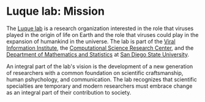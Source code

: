 # Luque lab: Mission

The [Luque lab](https://www.luquelab.com) is a research organization interested in the role that viruses played in the origin of life on Earth and the role that viruses could play in the expansion of humankind in the universe. The lab is part of the [Viral Information Institute](https://viralization.org), the [Computational Science Research Center](http://www.csrc.sdsu.edu), and the [Department of Mathematics and Statistics](https://math.sdsu.edu) at [San Diego State University](https://www.sdsu.edu).

An integral part of the lab's vision is the development of a new generation of researchers with a common foundation on scientific craftsmanship, human pshychology, and communication. The lab recognizes that scientific specialties are temporary and modern researchers must embrace change as an integral part of their contribution to society.
